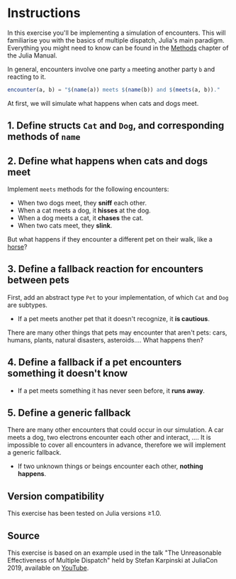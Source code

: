 # Instructions

In this exercise you'll be implementing a simulation of encounters.
This will familiarise you with the basics of multiple dispatch, Julia's main paradigm.
Everything you might need to know can be found in the [Methods](https://docs.julialang.org/en/v1/manual/methods/) chapter of the Julia Manual.

In general, encounters involve one party `a` meeting another party `b` and reacting to it.

```julia
encounter(a, b) = "$(name(a)) meets $(name(b)) and $(meets(a, b))."
```

At first, we will simulate what happens when cats and dogs meet.

## 1. Define structs `Cat` and `Dog`, and corresponding methods of `name`

## 2. Define what happens when cats and dogs meet

Implement `meets` methods for the following encounters:

- When two dogs meet, they **sniff** each other.
- When a cat meets a dog, it **hisses** at the dog.
- When a dog meets a cat, it **chases** the cat.
- When two cats meet, they **slink**.

But what happens if they encounter a different pet on their walk, like a [horse](https://www.dw.com/en/horse-takes-daily-stroll-through-frankfurt-without-owner/a-47833431)?

## 3. Define a fallback reaction for encounters between pets

First, add an abstract type `Pet` to your implementation, of which `Cat` and `Dog` are subtypes.

- If a pet meets another pet that it doesn't recognize, it **is cautious**.

There are many other things that pets may encounter that aren't pets: cars, humans, plants, natural disasters, asteroids…. What happens then?

## 4. Define a fallback if a pet encounters something it doesn't know

- If a pet meets something it has never seen before, it **runs away**.

## 5. Define a generic fallback

There are many other encounters that could occur in our simulation.
A car meets a dog, two electrons encounter each other and interact, ….
It is impossible to cover all encounters in advance, therefore we will implement a generic fallback.

- If two unknown things or beings encounter each other, **nothing happens**.

## Version compatibility

This exercise has been tested on Julia versions ≥1.0.

## Source

This exercise is based on an example used in the talk "The Unreasonable Effectiveness of Multiple Dispatch" held by Stefan Karpinski at JuliaCon 2019, available on [YouTube](https://youtu.be/kc9HwsxE1OY?t=422).
